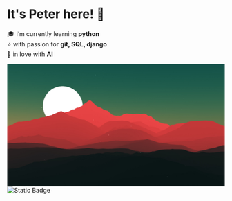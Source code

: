 # It's Peter here! 👋
🎓 I’m currently learning **python**  
⭐ with passion for **git, SQL, django**  
🍪 in love with **AI**  

<img src="https://github.com/Ninja2EatYa/Ninja2EatYa/blob/main/wallpaperflare.com_wallpaper%20(10).jpg" align=right>

<img alt="Static Badge" src="https://img.shields.io/badge/Ninja2EatYa-Python-yellow?logo=codingninjas&logoColor=white">

